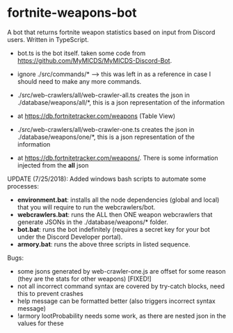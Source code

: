 # fortnite-weapons-bot
A bot that returns fortnite weapon statistics based on input from Discord users.  Written in TypeScript.

* bot.ts is the bot itself.  taken some code from https://github.com/MyMICDS/MyMICDS-Discord-Bot.

* ignore ./src/commands/* --> this was left in as a reference in case I should need to make any more commands.

* ./src/web-crawlers/all/web-crawler-all.ts creates the json in ./database/weapons/all/*, this is a json representation of the information
* at https://db.fortnitetracker.com/weapons (Table View)

* ./src/web-crawlers/all/web-crawler-one.ts creates the json in ./database/weapons/one/*, this is a json representation of the information
* at https://db.fortnitetracker.com/weapons/<weapon name>.  There is some information injected from the **all** json

UPDATE (7/25/2018): Added windows bash scripts to automate some processes:
- **environment.bat**: installs all the node dependencies (global and local) that you will require to run the webcrawlers/bot.
- **webcrawlers.bat**: runs the ALL then ONE weapon webcrawlers that generate JSONs in the ./database/weapons/* folder.
- **bot.bat**: runs the bot indefinitely (requires a secret key for your bot under the Discord Developer portal).
- **armory.bat**: runs the above three scripts in listed sequence.

Bugs:
- some jsons generated by web-crawler-one.js are offset for some reason (they are the stats for other weapons) [FIXED!]
- not all incorrect command syntax are covered by try-catch blocks, need this to prevent crashes
- help message can be formatted better (also triggers incorrect syntax message)
- !armory <weapon> <rarity> lootProbability needs some work, as there are nested json in the values for these
